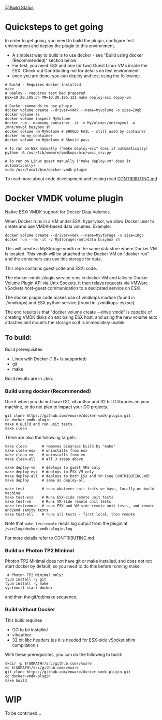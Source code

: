 [![Build Status](https://ci.vmware.run/api/badges/vmware/docker-vmdk-plugin/status.svg)](https://ci.vmware.run/vmware/docker-vmdk-plugin)

# Quicksteps to get going

In order to get going, you need to build the plugin, configure test environment
and deploy the plugin to this environment. 
- A simplest way to build is to use
docker - see "Build using docker (Recommended)" section below
- For test, you need ESX and one (or two) Guest Linux VMs inside the ESX. Check out Contributing.md for details on test environment
- once you are done, you can deploy and test using the following:

```
# Build - Requires docker installed.
make
# Deploy - requires test bed prepared
ESX=10.20.105.54 VM=10.20.105.121 make deploy-esx depoy-vm

# Docker commands to use plugin
docker volume create --driver=vmdk --name=MyVolume -o size=10gb
docker volume ls
docker volume inspect MyVolume
docker run --name=my_container -it -v MyVolume:/mnt/myvol -w /mnt/myvol busybox sh
docker volume rm MyVolume # SHOULD FAIL - still used by container
docker rm my_container
docker volume rm MyVolume # Should pass

# To run on ESX manually ("make deploy-esx" does it automatically)
python -B /usr/lib/vmware/vmdkops/bin/vmci_srv.py

# To run on Linux guest manually ("make deploy-vm" does it automatically)
sudo /usr/local/bin/docker-vmdk-plugin

```

To read more about code development and testing read [CONTRIBUTING.md](https://github.com/vmware/docker-vmdk-plugin/blob/master/CONTRIBUTING.md)

# Docker VMDK volume plugin

Native ESXi VMDK support for Docker Data Volumes.

When Docker runs in a VM under ESXi hypervisor, we allow Docker user to
create and use VMDK-based data volumes. Example:

```Shell
docker volume create --driver=vmdk --name=MyStorage -o size=10gb
docker run --rm -it -v MyStorage:/mnt/data busybox sh
```

This will create a MyStorage.vmdk on the same datastore where Docker VM is
located. This vmdk will be attached to the Docker VM on "docker run" and
the containers can use this storage for data.

This repo contains guest code and ESXi code.

The docker-vmdk-plugin service runs in docker VM and talks to Docker Volume
Plugin API via Unix Sockets. It then relays requests via VMWare vSockets
host-guest communication to a dedicated service on ESXi.

The docker plugin code makes use of  vmdkops module  (found  in ./vmdkops)
and ESX python service (found in ./vmdkops-esxsrc).

The end results is that "docker volume create --drive vmdk" is capable
of creating VMDK disks on enclosing ESX host, and using the new volume auto
attaches and mounts the storage so it is immediately usable

## To build:

Build prerequisites:
 - Linux with Docker (1.8+ is supported)
 - git
 - make

Build results are in ./bin.

### Build using docker (Recommended)

Use it when you do not have GO, vibauthor and 32 bit C libraries on your machine,
or do not plan to impact your GO projects.

```Shell
git clone https://github.com/vmware/docker-vmdk-plugin.git
cd docker-vmdk-plugin
make # Build and run unit tests.
make clean
```

There are also the following targets:
```
make clean       # removes binaries build by 'make'
make clean-esx   # uninstalls from esx
make clean-vm    # uninstalls from vm
make clean-all   # all 3 steps above

make deploy-vm   # deploys to guest VMs only 
make deploy-esx  # deploys to ESX VM only
make deploy-all  # deploys to both ESX and VM (see CONTRIBUTING.md)
make deploy      # same as deploy-all

make test        # runs whatever unit tests we have, locally on build machine
make test-esx    # Runs ESX-side remote unit tests
make test-vm     # Runs VM-side remote unit tests
make testremote  # runs ESX and VM side remote unit tests, and remote end2end sanity tests
make test-all    # runs all tests - first local, then remote
```
Note that `make testremote` reads log output from the plugin at `/var/log/docker-vmdk-plugin.log`.

For more details refer to [CONTRIBUTING.md](https://github.com/vmware/docker-vmdk-plugin/blob/master/CONTRIBUTING.md)

### Build on Photon TP2 Minimal

Photon TP2 Minimal does not have git or make installed, and does not
not start docker by default, so you need to do this before running make:

```Shell
 # Photon TP2 Minimal only:
tyum install -y git
tyum install -y make
systemctl start docker
```
and then the git/cd/make sequence.

### Build without Docker

This build requires
- GO to be installed
- vibauthor
- 32 bit libc headers (as it is needed for ESX-side vSocket shim compilation.)

With these prerequisites, you can do the following to build:

```
mkdir -p $(GOPATH)/src/github.com/vmware
cd $(GOPATH)/src/github.com/vmware
git clone https://github.com/vmware/docker-vmdk-plugin.git
cd docker-vmdk-plugin
make build
```

# WIP
To be continued...
